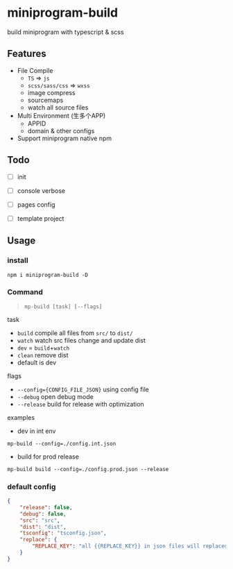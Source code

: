 # miniprogram-build

build miniprogram with typescript & scss 

## Features

* File Compile
  * `TS` => `js`
  * `scss/sass/css` => `wxss`
  * image compress
  * sourcemaps
  * watch all source files
* Multi Environment (生多个APP)
  * APPID
  * domain & other configs
* Support miniprogram native npm


## Todo
* [ ] init
* [ ] console verbose
* [ ] pages config
* [ ] template project


## Usage

### install 

```
npm i miniprogram-build -D
```

### Command

> `mp-build [task] [--flags]`

task

* `build` compile all files from `src/` to `dist/`
* `watch` watch src files change and update dist
* `dev` = `build`+`watch`
* `clean` remove dist
* default is dev

flags

* `--config={CONFIG_FILE_JSON}` using config file
* `--debug` open debug mode
* `--release` build for release with optimization


examples

* dev in int env
```
mp-build --config=./config.int.json 
```
* build for prod release
```
mp-build build --config=./config.prod.json --release 
```

### default config

```json
{
	"release": false,
	"debug": false,
	"src": "src",
	"dist": "dist",
	"tsconfig": "tsconfig.json",
	"replace": {
        "REPLACE_KEY": "all {{REPLACE_KEY}} in json files will replaced by this"
	}
}
```
